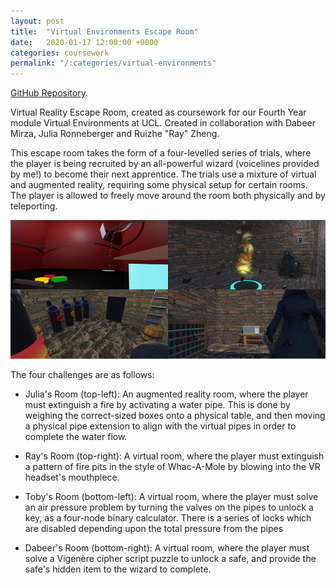 ```yaml
---
layout: post
title:  "Virtual Environments Escape Room"
date:   2020-01-17 12:00:00 +0000
categories: coursework
permalink: "/:categories/virtual-environments"
---
```


[GitHub Repository][virtual-environments].

Virtual Reality Escape Room, created as coursework for our Fourth Year module Virtual Environments at UCL. Created in collaboration with Dabeer Mirza, Julia Ronneberger and Ruizhe "Ray" Zheng.

This escape room takes the form of a four-levelled series of trials, where the player is being recruited by an all-powerful wizard (voicelines provided by me!) to become their next apprentice. The trials use a mixture of virtual and augmented reality, requiring some physical setup for certain rooms. The player is allowed to freely move around the room both physically and by teleporting.

![Escape Room](../img/VE_Escape_Room.png "The four trials of our Escape Room.")

The four challenges are as follows:

- Julia's Room (top-left): An augmented reality room, where the player must extinguish a fire by activating a water pipe. This is done by weighing the correct-sized boxes onto a physical table, and then moving a physical pipe extension to align with the virtual pipes in order to complete the water flow.

- Ray's Room (top-right): A virtual room, where the player must extinguish a pattern of fire pits in the style of Whac-A-Mole by blowing into the VR headset's mouthpiece.

- Toby's Room (bottom-left): A virtual room, where the player must solve an air pressure problem by turning the valves on the pipes to unlock a key, as a four-node binary calculator. There is a series of locks which are disabled depending upon the total pressure from the pipes

- Dabeer's Room (bottom-right): A virtual room, where the player must solve a Vigenère cipher script puzzle to unlock a safe, and provide the safe's hidden item to the wizard to complete.

[virtual-environments]: https://github.com/Doberman0/Virtual-Environments